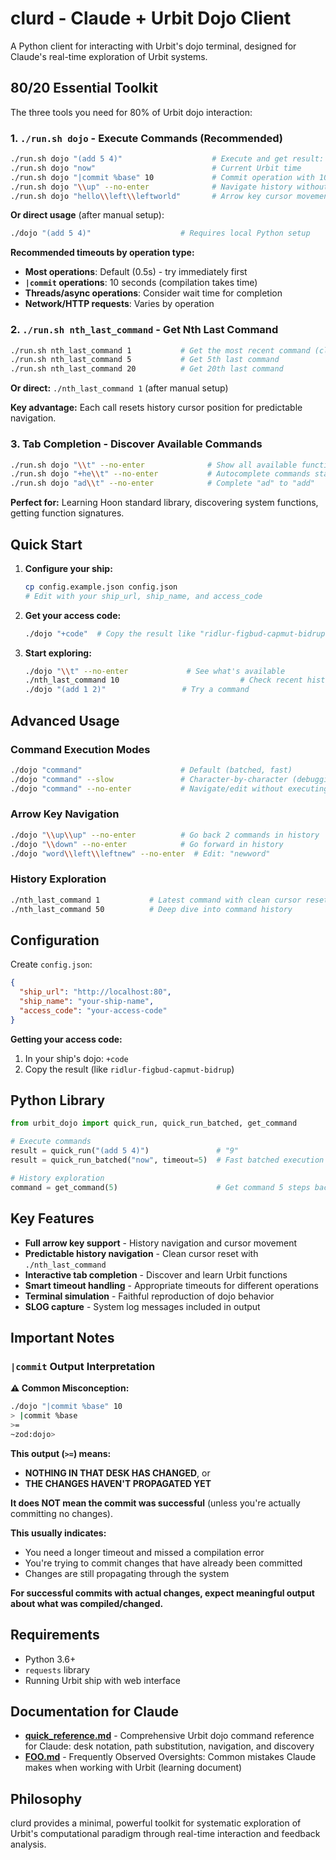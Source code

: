 # clurd - Claude + Urbit Dojo Client

A Python client for interacting with Urbit's dojo terminal, designed for Claude's real-time exploration of Urbit systems.

## 80/20 Essential Toolkit

The three tools you need for 80% of Urbit dojo interaction:

### 1. `./run.sh dojo` - Execute Commands (Recommended)
```bash
./run.sh dojo "(add 5 4)"                    # Execute and get result: 9
./run.sh dojo "now"                          # Current Urbit time  
./run.sh dojo "|commit %base" 10             # Commit operation with 10s timeout
./run.sh dojo "\\up" --no-enter              # Navigate history without executing
./run.sh dojo "hello\\left\\leftworld"       # Arrow key cursor movement
```

**Or direct usage** (after manual setup):
```bash
./dojo "(add 5 4)"                    # Requires local Python setup
```

**Recommended timeouts by operation type:**
- **Most operations**: Default (0.5s) - try immediately first
- **`|commit` operations**: 10 seconds (compilation takes time)
- **Threads/async operations**: Consider wait time for completion
- **Network/HTTP requests**: Varies by operation

### 2. `./run.sh nth_last_command` - Get Nth Last Command  
```bash
./run.sh nth_last_command 1           # Get the most recent command (clean reset)
./run.sh nth_last_command 5           # Get 5th last command
./run.sh nth_last_command 20          # Get 20th last command
```

**Or direct:** `./nth_last_command 1` (after manual setup)

**Key advantage:** Each call resets history cursor position for predictable navigation.

### 3. Tab Completion - Discover Available Commands
```bash
./run.sh dojo "\\t" --no-enter              # Show all available functions
./run.sh dojo "+he\\t" --no-enter           # Autocomplete commands starting with "+he"
./run.sh dojo "ad\\t" --no-enter            # Complete "ad" to "add"
```

**Perfect for:** Learning Hoon standard library, discovering system functions, getting function signatures.

## Quick Start

1. **Configure your ship:**
   ```bash
   cp config.example.json config.json
   # Edit with your ship_url, ship_name, and access_code
   ```

2. **Get your access code:**
   ```bash
   ./dojo "+code"  # Copy the result like "ridlur-figbud-capmut-bidrup"
   ```

3. **Start exploring:**
   ```bash
   ./dojo "\\t" --no-enter             # See what's available
   ./nth_last_command 10                           # Check recent history
   ./dojo "(add 1 2)"                 # Try a command
   ```

## Advanced Usage

### Command Execution Modes
```bash
./dojo "command"                      # Default (batched, fast)
./dojo "command" --slow               # Character-by-character (debugging)
./dojo "command" --no-enter           # Navigate/edit without executing
```

### Arrow Key Navigation
```bash
./dojo "\\up\\up" --no-enter          # Go back 2 commands in history
./dojo "\\down" --no-enter            # Go forward in history  
./dojo "word\\left\\leftnew" --no-enter  # Edit: "newword"
```

### History Exploration
```bash
./nth_last_command 1           # Latest command with clean cursor reset
./nth_last_command 50          # Deep dive into command history
```

## Configuration

Create `config.json`:
```json
{
  "ship_url": "http://localhost:80",
  "ship_name": "your-ship-name", 
  "access_code": "your-access-code"
}
```

**Getting your access code:**
1. In your ship's dojo: `+code`
2. Copy the result (like `ridlur-figbud-capmut-bidrup`)

## Python Library

```python
from urbit_dojo import quick_run, quick_run_batched, get_command

# Execute commands
result = quick_run("(add 5 4)")               # "9"
result = quick_run_batched("now", timeout=5)  # Fast batched execution

# History exploration  
command = get_command(5)                      # Get command 5 steps back
```

## Key Features

- **Full arrow key support** - History navigation and cursor movement
- **Predictable history navigation** - Clean cursor reset with `./nth_last_command`
- **Interactive tab completion** - Discover and learn Urbit functions
- **Smart timeout handling** - Appropriate timeouts for different operations
- **Terminal simulation** - Faithful reproduction of dojo behavior
- **SLOG capture** - System log messages included in output

## Important Notes

### `|commit` Output Interpretation

**⚠️ Common Misconception:**
```bash
./dojo "|commit %base" 10
> |commit %base
>=
~zod:dojo>
```

**This output (`>=`) means:**
- **NOTHING IN THAT DESK HAS CHANGED**, or
- **THE CHANGES HAVEN'T PROPAGATED YET**

**It does NOT mean the commit was successful** (unless you're actually committing no changes).

**This usually indicates:**
- You need a longer timeout and missed a compilation error
- You're trying to commit changes that have already been committed
- Changes are still propagating through the system

**For successful commits with actual changes, expect meaningful output about what was compiled/changed.**

## Requirements

- Python 3.6+
- `requests` library  
- Running Urbit ship with web interface

## Documentation for Claude

- **[quick_reference.md](quick_reference.md)** - Comprehensive Urbit dojo command reference for Claude: desk notation, path substitution, navigation, and discovery
- **[FOO.md](FOO.md)** - Frequently Observed Oversights: Common mistakes Claude makes when working with Urbit (learning document)

## Philosophy

clurd provides a minimal, powerful toolkit for systematic exploration of Urbit's computational paradigm through real-time interaction and feedback analysis.